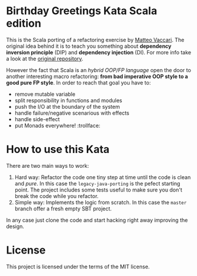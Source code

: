 # Birthday Greetings Kata Scala edition

This is the Scala porting of a refactoring exercise by [Matteo Vaccari](http://matteo.vaccari.name/). The original idea behind it is to teach you something about **dependency inversion principle** (DIP) and **dependency injection** (DI). For more info take a look at the [original repository](https://github.com/xpmatteo/birthday-greetings-kata).

However the fact that Scala is an _hybrid OOP/FP language_ open the door to another interesting macro refactoring: **from bad imperative OOP style to a good pure FP style**. In order to reach that goal you have to:
- remove mutable variable
- split responsibility in functions and modules
- push the I/O at the boundary of the system
- handle failure/negative scenarious with effects
- handle side-effect
- put Monads everywhere! :trollface:

# How to use this Kata

There are two main ways to work:
1) Hard way: Refactor the code one tiny step at time until the code is clean and _pure_. In this case the `legacy-java-porting` is the pefect starting point. The project includes some tests useful to make sure you don't break the code while you refactor.
2) Simple way: Implements the logic from scratch. In this case the `master` branch offer a fresh empty SBT project.

In any case just clone the code and start hacking right away improving the design.

# License
This project is licensed under the terms of the MIT license.
